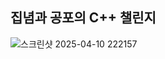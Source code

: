 집념과 공포의 C++ 챌린지
-------------------------------------------------------------------------------------------

![스크린샷 2025-04-10 222157](https://github.com/user-attachments/assets/6fe112fd-9b24-43e3-9db8-bcaa93383979)

